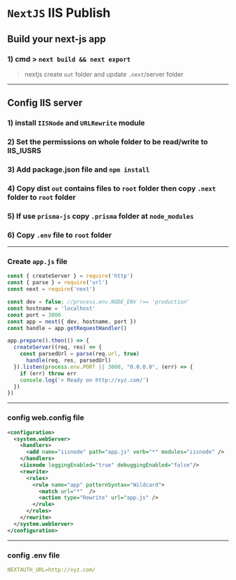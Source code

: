 # `NextJS` IIS Publish

## Build your next-js app

### 1) cmd > `next build && next export`

> nextjs create `out` folder and update `.next`/server folder

---

## Config IIS server

### 1) install `IISNode` and `URLRewrite` module

### 2) Set the permissions on whole folder to be read/write to IIS_IUSRS

### 3) Add package.json file and `npm install`

### 4) Copy dist `out` contains files to `root` folder then copy `.next` folder to `root` folder

### 5) If use `prisma-js` copy `.prisma` folder at `node_modules`

### 6) Copy `.env` file to `root` folder

---

### Create `app.js` file

```js
const { createServer } = require('http')
const { parse } = require('url')
const next = require('next')

const dev = false; //process.env.NODE_ENV !== 'production'
const hostname = 'localhost'
const port = 3000
const app = next({ dev, hostname, port })
const handle = app.getRequestHandler()

app.prepare().then(() => {
  createServer((req, res) => {
    const parsedUrl = parse(req.url, true)
      handle(req, res, parsedUrl)
  }).listen(process.env.PORT || 3000, "0.0.0.0", (err) => {
    if (err) throw err
    console.log('> Ready on http://xyz.com/')
  })
})
```

---

### config web.config file

```xml
<configuration>
  <system.webServer>
    <handlers>
      <add name="iisnode" path="app.js" verb="*" modules="iisnode" />
    </handlers>
    <iisnode loggingEnabled="true" debuggingEnabled="false"/>
    <rewrite>
      <rules>
        <rule name="app" patternSyntax="Wildcard">
          <match url="*"  />
          <action type="Rewrite" url="app.js" />
        </rule>
      </rules>
    </rewrite>
  </system.webServer>
</configuration>
```

---

### config .env file

```yaml
NEXTAUTH_URL=http://xyz.com/
```
